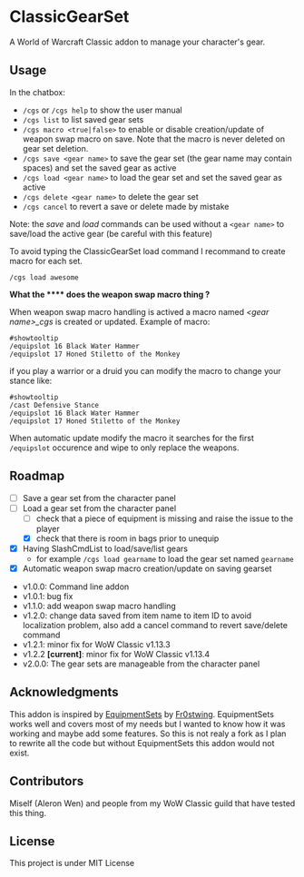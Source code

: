 # ClassicGearSet

A World of Warcraft Classic addon to manage your character's gear.

## Usage

In the chatbox:

- `/cgs` or `/cgs help` to show the user manual
- `/cgs list` to list saved gear sets
- `/cgs macro <true|false>` to enable or disable creation/update of weapon swap macro on save. Note that the macro is never deleted on gear set deletion.
- `/cgs save <gear name>` to save the gear set (the gear name may contain spaces) and set the saved gear as active
- `/cgs load <gear name>` to load the gear set and set the saved gear as active
- `/cgs delete <gear name>` to delete the gear set
- `/cgs cancel` to revert a save or delete made by mistake

Note: the *save* and *load* commands can be used without a `<gear name>` to save/load the active gear (be careful with this feature)

To avoid typing the ClassicGearSet load command I recommand to create macro for each set.

```text
/cgs load awesome
```

**What the **** does the weapon swap macro thing ?**

When weapon swap macro handling is actived a macro named *\<gear name\>_cgs* is created or updated.
Example of macro:

```text
#showtooltip
/equipslot 16 Black Water Hammer
/equipslot 17 Honed Stiletto of the Monkey
```

if you play a warrior or a druid you can modify the macro to change your stance like:

```text
#showtooltip
/cast Defensive Stance
/equipslot 16 Black Water Hammer
/equipslot 17 Honed Stiletto of the Monkey
```

When automatic update modify the macro it searches for the first `/equipslot` occurence and wipe to only replace the weapons.

## Roadmap

- [ ] Save a gear set from the character panel
- [ ] Load a gear set from the character panel
  - [ ] check that a piece of equipment is missing and raise the issue to the player
  - [x] check that there is room in bags prior to unequip
- [x] Having SlashCmdList to load/save/list gears
  - for example `/cgs load gearname` to load the gear set named `gearname`
- [x] Automatic weapon swap macro creation/update on saving gearset

- v1.0.0: Command line addon
- v1.0.1: bug fix
- v1.1.0: add weapon swap macro handling
- v1.2.0: change data saved from item name to item ID to avoid localization problem, also add a cancel command to revert save/delete command
- v1.2.1: minor fix for WoW Classic v1.13.3
- v1.2.2 **[current]**: minor fix for WoW Classic v1.13.4
- v2.0.0: The gear sets are manageable from the character panel

## Acknowledgments

This addon is inspired by [EquipmentSets](https://www.curseforge.com/wow/addons/equipmentsets) by [Fr0stwing](https://www.curseforge.com/members/fr0stwing/projects). EquipmentSets works well and covers most of my needs but I wanted to know how it was working and maybe add some features.
So this is not realy a fork as I plan to rewrite all the code but without EquipmentSets this addon would not exist.

## Contributors

Miself (Aleron Wen) and people from my WoW Classic guild that have tested this thing.

## License

This project is under MIT License
